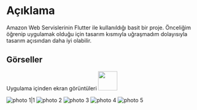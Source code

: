 # Açıklama
Amazon Web Servislerinin Flutter ile kullanıldığı basit bir proje. Önceliğim öğrenip uygulamak olduğu için tasarım kısmıyla uğraşmadım dolayısıyla tasarım açısından daha iyi olabilir.

## Görseller
Uygulama içinden ekran görüntüleri
<img src="https://user-images.githubusercontent.com/62766656/120899938-d0a32180-c64f-11eb-939f-adf76a5bb0f3.jpg" width="50" height="50">

![photo 1|1](https://raw.githubusercontent.com/Mustafaakilll/aws_tutorial/main/images/Screenshot_2021-05-04-10-39-04-128_com.akil.aws_auth.aws_auth.png)
![photo 2](./images/Screenshot_2021-05-04-10-39-12-484_com.akil.aws_auth.aws_auth.png)
![photo 3](./images/Screenshot_2021-05-04-10-39-18-617_com.akil.aws_auth.aws_auth.png)
![photo 4](./images/Screenshot_2021-05-04-10-39-27-720_com.akil.aws_auth.aws_auth.png)
![photo 5](./images/Screenshot_2021-05-04-10-39-32-142_com.akil.aws_auth.aws_auth.png)
